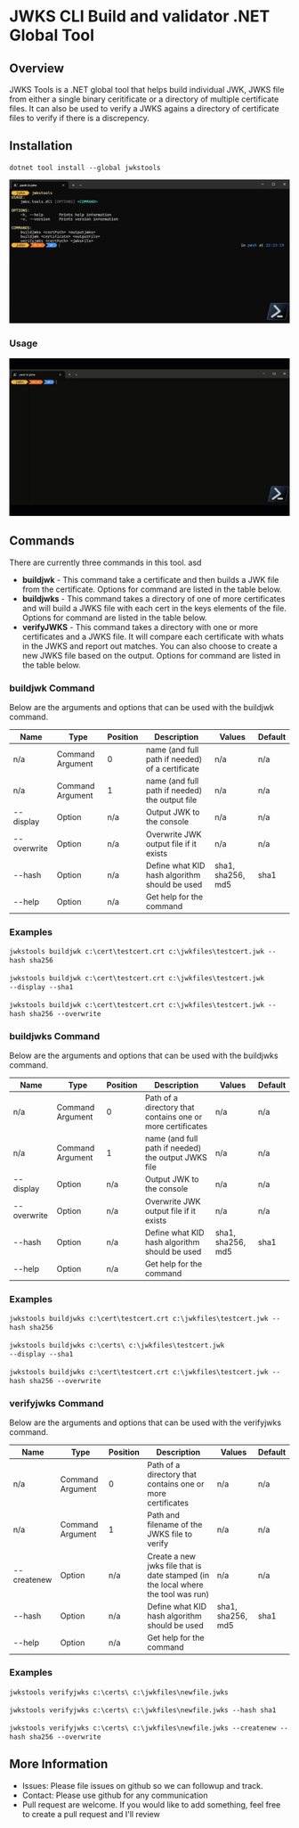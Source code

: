 # JWKS CLI Build and validator .NET Global Tool

## Overview
JWKS Tools is a .NET global tool that helps build individual JWK, JWKS file from either a single binary ceritificate or a directory of multiple certificate files. It can also be used to verify a JWKS agains a directory of certificate files to verify if there is a discrepency.

## Installation
```
dotnet tool install --global jwkstools
```

![](assets/InitialHelpScreen.png)

### Usage
![](assets/Intro.gif)

## Commands
There are currently three commands in this tool. asd

- **buildjwk** - This command take a certificate and then builds a JWK file from the certificate. Options for command are listed in the table below.
- **buildjwks** - This command takes a directory of one of more certificates and will build a JWKS file with each cert in the keys elements of the file. Options for command are listed in the table below.
- **verifyJWKS** - This command takes a directory with one or more certificates and a JWKS file. It will compare each certificate with whats in the JWKS and report out matches. You can also choose to create a new JWKS file based on the output. Options for command are listed in the table below.


### buildjwk Command

Below are the arguments and options that can be used with the buildjwk command.

|Name|Type|Position|Description|Values|Default|
| --- | --- | --- | --- | --- | --- |
| n/a | Command Argument | 0 | name (and full path if needed) of a certificate | n/a | n/a |
| n/a | Command Argument | 1 | name (and full path if needed) the output file |n/a | n/a |
| --display | Option | n/a | Output JWK to the console | n/a | n/a |
| --overwrite | Option | n/a | Overwrite JWK output file if it exists | n/a | n/a |
| --hash | Option | n/a | Define what KID hash algorithm should be used | sha1, sha256, md5 | sha1 |
| --help | Option | n/a | Get help for the command |  |  |

### Examples
```
jwkstools buildjwk c:\cert\testcert.crt c:\jwkfiles\testcert.jwk --hash sha256

jwkstools buildjwk c:\cert\testcert.crt c:\jwkfiles\testcert.jwk
--display --sha1

jwkstools buildjwk c:\cert\testcert.crt c:\jwkfiles\testcert.jwk --hash sha256 --overwrite
```

### buildjwks Command

Below are the arguments and options that can be used with the buildjwks command.

|Name|Type|Position|Description|Values|Default|
| --- | --- | --- | --- | --- | --- |
| n/a | Command Argument | 0 | Path of a directory that contains one or more certificates | n/a | n/a |
| n/a | Command Argument | 1 | name (and full path if needed) the output JWKS file |n/a | n/a |
| --display | Option | n/a | Output JWK to the console | n/a | n/a |
| --overwrite | Option | n/a | Overwrite JWK output file if it exists | n/a | n/a |
| --hash | Option | n/a | Define what KID hash algorithm should be used | sha1, sha256, md5 | sha1 |
| --help | Option | n/a | Get help for the command |  |  |

### Examples
```
jwkstools buildjwks c:\cert\testcert.crt c:\jwkfiles\testcert.jwk --hash sha256

jwkstools buildjwks c:\certs\ c:\jwkfiles\testcert.jwk
--display --sha1

jwkstools buildjwks c:\cert\testcert.crt c:\jwkfiles\testcert.jwk --hash sha256 --overwrite
```

### verifyjwks Command

Below are the arguments and options that can be used with the verifyjwks command.

|Name|Type|Position|Description|Values|Default|
| --- | --- | --- | --- | --- | --- |
| n/a | Command Argument | 0 | Path of a directory that contains one or more certificates | n/a | n/a |
| n/a | Command Argument | 1 | Path and filename of the JWKS file to verify |n/a | n/a |
| --createnew | Option | n/a | Create a new jwks file that is date stamped (in the local where the tool was run) | n/a | n/a |
| --hash | Option | n/a | Define what KID hash algorithm should be used | sha1, sha256, md5 | sha1 |
| --help | Option | n/a | Get help for the command |  |  |

### Examples
```
jwkstools verifyjwks c:\certs\ c:\jwkfiles\newfile.jwks

jwkstools verifyjwks c:\certs\ c:\jwkfiles\newfile.jwks --hash sha1

jwkstools verifyjwks c:\certs\ c:\jwkfiles\newfile.jwks --createnew --hash sha256 --overwrite
```

## More Information

- Issues: Please file issues on github so we can followup and track.
- Contact: Please use github for any communication
- Pull request are welcome. If you would like to add something, feel free to create a pull request and I'll review